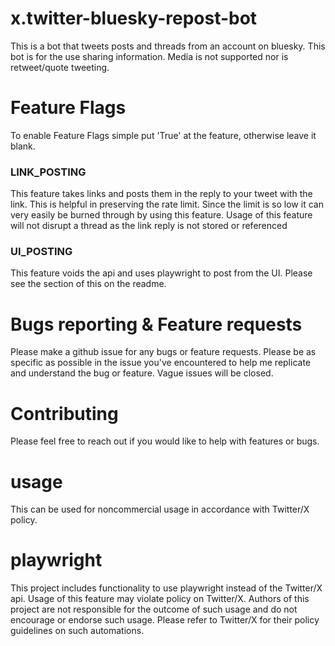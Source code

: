 # x.twitter-bluesky-repost-bot
This is a bot that tweets posts and threads from an account on bluesky. This bot is for the use sharing information.
Media is not supported nor is retweet/quote tweeting.

# Feature Flags
To enable Feature Flags simple put 'True' at the feature, otherwise leave it blank.
### LINK_POSTING
This feature takes links and posts them in the reply to your tweet with the link. This is helpful in preserving the rate
limit. Since the limit is so low it can very easily be burned through by using this feature. Usage of this feature will
not disrupt a thread as the link reply is not stored or referenced

### UI_POSTING
This feature voids the api and uses playwright to post from the UI. Please see the section of this on the readme. 

# Bugs reporting & Feature requests
Please make a github issue for any bugs or feature requests. Please be as specific as possible in the issue you've 
encountered to help me replicate and understand the bug or feature. Vague issues will be closed.

# Contributing
Please feel free to reach out if you would like to help with features or bugs.

# usage
This can be used for noncommercial usage in accordance with Twitter/X policy.

# playwright
This project includes functionality to use playwright instead of the Twitter/X api. Usage of this feature may 
violate policy on Twitter/X. Authors of this project are not responsible for the outcome of such usage and do not 
encourage or endorse such usage. Please refer to Twitter/X for their policy guidelines on such automations.